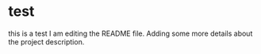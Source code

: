 # test
this is a test
I am editing the README file. Adding some more details about the project description.
